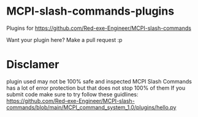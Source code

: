 # MCPI-slash-commands-plugins
Plugins for https://github.com/Red-exe-Engineer/MCPI-slash-commands

Want your plugin here? Make a pull request :p

# Disclamer
plugin used may not be 100% safe and inspected
MCPI Slash Commands has a lot of error protection but that does not stop 100% of them
If you submit code make sure to try follow these guidlines:
https://github.com/Red-exe-Engineer/MCPI-slash-commands/blob/main/MCPI_command_system_1.0/plugins/hello.py
